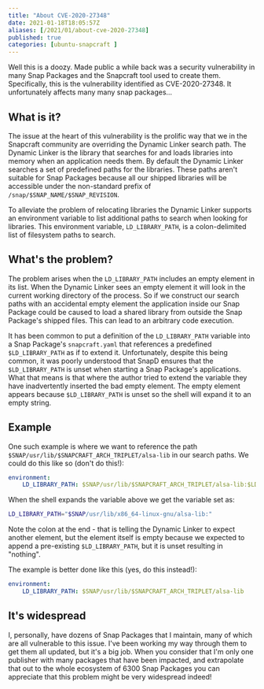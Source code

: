 ```yaml
---
title: "About CVE-2020-27348"
date: 2021-01-18T18:05:57Z
aliases: [/2021/01/about-cve-2020-27348]
published: true
categories: [ubuntu-snapcraft ]
---
```


Well this is a doozy. Made public a while back was a security vulnerability in many Snap Packages and the Snapcraft tool used to create them. Specifically, this is the vulnerability identified as CVE-2020-27348. It unfortunately affects many many snap packages...

## What is it?

The issue at the heart of this vulnerability is the prolific way that we in the Snapcraft community are overriding the Dynamic Linker search path. The Dynamic Linker is the library that searches for and loads libraries into memory when an application needs them. By default the Dynamic Linker searches a set of predefined paths for the libraries. These paths aren't suitable for Snap Packages because all our shipped libraries will be accessible under the non-standard prefix of `/snap/$SNAP_NAME/$SNAP_REVISION`.

To alleviate the problem of relocating libraries the Dynamic Linker supports an environment variable to list additional paths to search when looking for libraries. This environment variable, `LD_LIBRARY_PATH`, is a colon-delimited list of filesystem paths to search.

## What's the problem?

The problem arises when the `LD_LIBRARY_PATH` includes an empty element in its list. When the Dynamic Linker sees an empty element it will look in the current working directory of the process. So if we construct our search paths with an accidental empty element the application inside our Snap Package could be caused to load a shared library from outside the Snap Package's shipped files. This can lead to an arbitrary code execution.

It has been common to put a definition of the `LD_LIBRARY_PATH` variable into a Snap Package's `snapcraft.yaml` that references a predefined `$LD_LIBRARY_PATH` as if to extend it. Unfortunately, despite this being common, it was poorly understood that SnapD ensures that the `$LD_LIBRARY_PATH` is unset when starting a Snap Package's applications. What that means is that where the author tried to extend the variable they have inadvertently inserted the bad empty element. The empty element appears because `$LD_LIBRARY_PATH` is unset so the shell will expand it to an empty string.

## Example

One such example is where we want to reference the path `$SNAP/usr/lib/$SNAPCRAFT_ARCH_TRIPLET/alsa-lib` in our search paths. We could do this like so (don't do this!):

```yaml
environment:
    LD_LIBRARY_PATH: $SNAP/usr/lib/$SNAPCRAFT_ARCH_TRIPLET/alsa-lib:$LD_LIBRARY_PATH`
```

When the shell expands the variable above we get the variable set as:

```bash
LD_LIBRARY_PATH="$SNAP/usr/lib/x86_64-linux-gnu/alsa-lib:"
```

Note the colon at the end - that is telling the Dynamic Linker to expect another element, but the element itself is empty because we expected to append a pre-existing `$LD_LIBRARY_PATH`, but it is unset resulting in "nothing".

The example is better done like this (yes, do this instead!):

```yaml
environment:
    LD_LIBRARY_PATH: $SNAP/usr/lib/$SNAPCRAFT_ARCH_TRIPLET/alsa-lib
```

## It's widespread

I, personally, have dozens of Snap Packages that I maintain, many of which are all vulnerable to this issue. I've been working my way through them to get them all updated, but it's a big job. When you consider that I'm only one publisher with many packages that have been impacted, and extrapolate that out to the whole ecosystem of 6300 Snap Packages you can appreciate that this problem might be very widespread indeed!